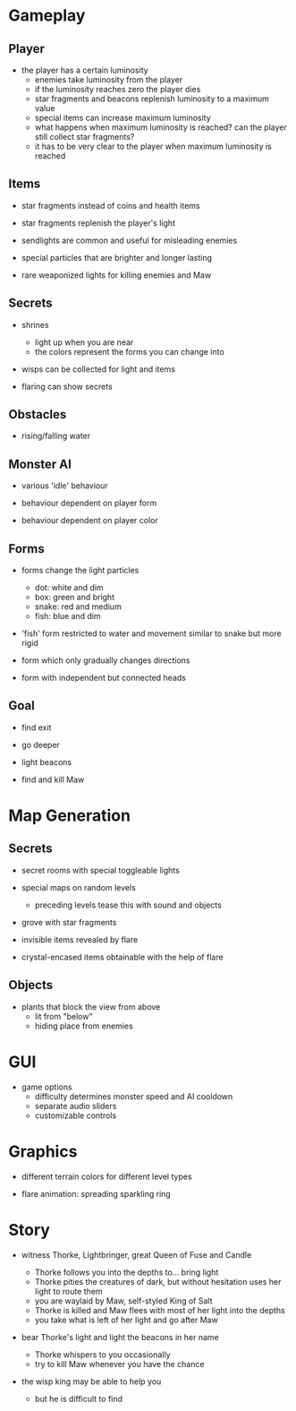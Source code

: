 # Gameplay

## Player

* the player has a certain luminosity
    * enemies take luminosity from the player
    * if the luminosity reaches zero the player dies
    * star fragments and beacons replenish luminosity to a maximum value
    * special items can increase maximum luminosity
    * what happens when maximum luminosity is reached? can the player still collect star fragments?
    * it has to be very clear to the player when maximum luminosity is reached

## Items

* star fragments instead of coins and health items

* star fragments replenish the player's light

* sendlights are common and useful for misleading enemies

* special particles that are brighter and longer lasting

* rare weaponized lights for killing enemies and Maw

## Secrets

* shrines
    * light up when you are near
    * the colors represent the forms you can change into

* wisps can be collected for light and items

* flaring can show secrets

## Obstacles

* rising/falling water

## Monster AI

* various 'idle' behaviour

* behaviour dependent on player form

* behaviour dependent on player color

## Forms

* forms change the light particles
    * dot: white and dim
    * box: green and bright
    * snake: red and medium
    * fish: blue and dim

* 'fish' form restricted to water and movement similar to snake but more rigid

* form which only gradually changes directions

* form with independent but connected heads

## Goal

* find exit

* go deeper

* light beacons

* find and kill Maw

# Map Generation

## Secrets

* secret rooms with special toggleable lights

* special maps on random levels
    * preceding levels tease this with sound and objects

* grove with star fragments

* invisible items revealed by flare

* crystal-encased items obtainable with the help of flare

## Objects

* plants that block the view from above
    * lit from "below"
    * hiding place from enemies

# GUI

* game options
    * difficulty determines monster speed and AI cooldown
    * separate audio sliders
    * customizable controls

# Graphics

* different terrain colors for different level types

* flare animation: spreading sparkling ring

# Story

* witness Thorke, Lightbringer, great Queen of Fuse and Candle
    * Thorke follows you into the depths to... bring light
    * Thorke pities the creatures of dark, but without hesitation uses her light to route them
    * you are waylaid by Maw, self-styled King of Salt
    * Thorke is killed and Maw flees with most of her light into the depths
    * you take what is left of her light and go after Maw

* bear Thorke's light and light the beacons in her name
    * Thorke whispers to you occasionally
    * try to kill Maw whenever you have the chance

* the wisp king may be able to help you
    * but he is difficult to find
